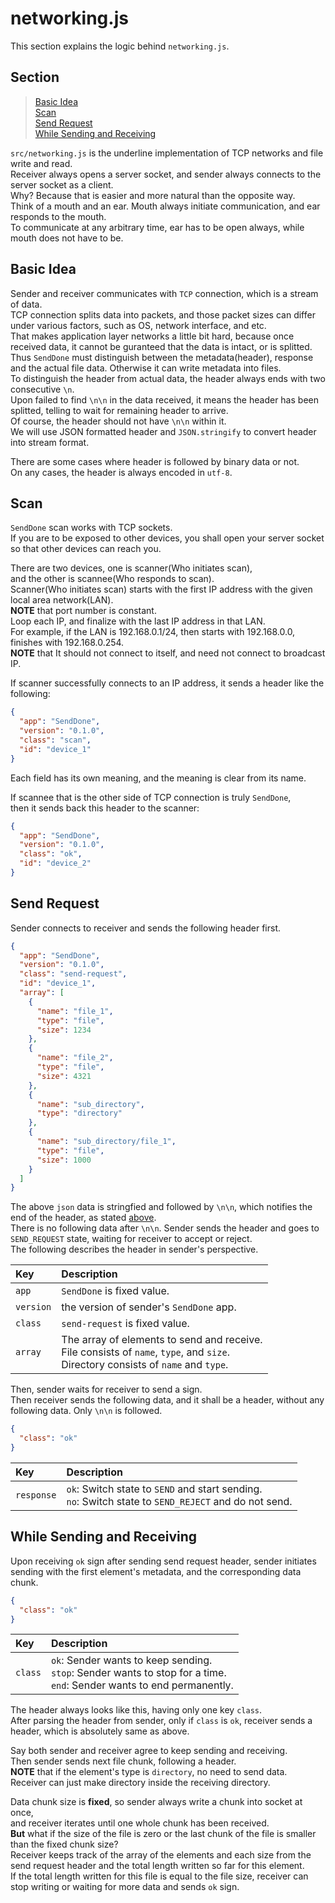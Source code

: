 # networking.js
This section explains the logic behind `networking.js`.
<br>

## Section
> [Basic Idea](#basic-idea)<br>
> [Scan](#scan)<br>
> [Send Request](#send-request)<br>
> [While Sending and Receiving](#while-sending-and-receiving)<br>

`src/networking.js` is the underline implementation of TCP networks and file write and read.<br>
Receiver always opens a server socket, and sender always connects to the server socket as a client.<br>
Why? Because that is easier and more natural than the opposite way.<br>
Think of a mouth and an ear. Mouth always initiate communication, and ear responds to the mouth.<br> 
To communicate at any arbitrary time, ear has to be open always, while mouth does not have to be.
<br>

## Basic Idea
Sender and receiver communicates with `TCP` connection, which is a stream of data.<br>
TCP connection splits data into packets, and those packet sizes can differ under various factors, such as OS, network interface, and etc.<br>
That makes application layer networks a little bit hard, because once received data, it cannot be guranteed that the data is intact, or is splitted.<br>
Thus `SendDone` must distinguish between the metadata(header), response and the actual file data. Otherwise it can write metadata into files.<br>
To distinguish the header from actual data, the header always ends with two consecutive `\n`.<br>
Upon failed to find `\n\n` in the data received, it means the header has been splitted, telling to wait for remaining header to arrive.<br>
Of course, the header should not have `\n\n` within it.<br>
We will use JSON formatted header and `JSON.stringify` to convert header into stream format.
<br>

There are some cases where header is followed by binary data or not.<br>
On any cases, the header is always encoded in `utf-8`.

## Scan
`SendDone` scan works with TCP sockets.<br>
If you are to be exposed to other devices, you shall open your server socket<br>
so that other devices can reach you.
<br>

There are two devices, one is scanner(Who initiates scan),<br>
and the other is scannee(Who responds to scan).<br>
Scanner(Who initiates scan) starts with the first IP address with the given local area network(LAN).<br>
**NOTE** that port number is constant.<br>
Loop each IP, and finalize with the last IP address in that LAN.<br>
For example, if the LAN is 192.168.0.1/24, then starts with 192.168.0.0,<br>
finishes with 192.168.0.254.<br>
**NOTE** that It should not connect to itself, and need not connect to broadcast IP.
<br>

If scanner successfully connects to an IP address, it sends a header like the following:
```json
{
  "app": "SendDone",
  "version": "0.1.0",
  "class": "scan",
  "id": "device_1"
}
```
Each field has its own meaning, and the meaning is clear from its name.
<br>

If scannee that is the other side of TCP connection is truly `SendDone`,<br>
then it sends back this header to the scanner:
```json
{
  "app": "SendDone",
  "version": "0.1.0",
  "class": "ok",
  "id": "device_2"
}
```

## Send Request
Sender connects to receiver and sends the following header first.
```json
{
  "app": "SendDone",
  "version": "0.1.0",
  "class": "send-request",
  "id": "device_1",
  "array": [
    {
      "name": "file_1",
      "type": "file",
      "size": 1234
    },
    {
      "name": "file_2",
      "type": "file",
      "size": 4321
    },
    {
      "name": "sub_directory",
      "type": "directory"
    },
    {
      "name": "sub_directory/file_1",
      "type": "file",
      "size": 1000
    }
  ]
}
```
The above `json` data is stringfied and followed by `\n\n`, which notifies the end of the header, as stated [above](#basic-idea).<br>
There is no following data after `\n\n`. Sender sends the header and goes to `SEND_REQUEST` state, waiting for receiver to accept or reject.<br>
The following describes the header in sender's perspective.
<br>

| Key | Description |
| :--- | :--- |
| `app` | `SendDone` is fixed value. |
| `version` | the version of sender's `SendDone` app. |
| `class` | `send-request` is fixed value. |
| `array` | The array of elements to send and receive.<br>File consists of `name`, `type`, and `size`.<br>Directory consists of `name` and `type`.

Then, sender waits for receiver to send a sign.<br>
Then receiver sends the following data, and it shall be a header, without any following data. Only `\n\n` is followed.<br>
```json
{
  "class": "ok"
}
```

| Key | Description |
| :--- | :--- |
| `response` | `ok`: Switch state to `SEND` and start sending.<br> `no`: Switch state to `SEND_REJECT` and do not send. |

## While Sending and Receiving
Upon receiving `ok` sign after sending send request header, sender initiates sending with the first element's metadata, and the corresponding data chunk.<br>
```json
{
  "class": "ok"
}
```
| Key | Description |
| :--- | :--- |
| `class` | `ok`: Sender wants to keep sending.<br>`stop`: Sender wants to stop for a time.<br>`end`: Sender wants to end permanently. |

The header always looks like this, having only one key `class`.<br>
After parsing the header from sender, only if `class` is `ok`, receiver sends a header, which is absolutely same as above.
<br>

Say both sender and receiver agree to keep sending and receiving.<br>
Then sender sends next file chunk, following a header.<br>
**NOTE** that if the element's type is `directory`, no need to send data.<br>
Receiver can just make directory inside the receiving directory.

Data chunk size is **fixed**, so sender always write a chunk into socket at once,<br>
and receiver iterates until one whole chunk has been received.<br>
**But** what if the size of the file is zero or the last chunk of the file is smaller than the fixed chunk size?<br>
Receiver keeps track of the array of the elements and each size from the send request header and the total length written so far for this element.<br>
If the total length written for this file is equal to the file size, receiver can stop writing or waiting for more data and sends `ok` sign.
<br>
